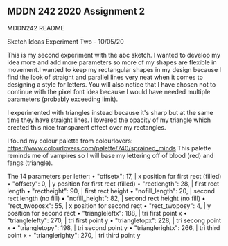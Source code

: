 ## MDDN 242 2020 Assignment 2

MDDN242 README

Sketch Ideas Experiment Two - 10/05/20

This is my second experiment with the abc sketch. I wanted to develop my idea more and add more parameters so more of
my shapes are flexible in movement.I wanted to keep my rectangular shapes in my design because I find the look of 
straight and parallel lines very neat when it comes to designing a style for letters. You will also notice that
I have chosen not to continue with the pixel font idea because I would have needed multiple parameters (probably exceeding limit).

I experimented with triangles instead because it's sharp but at the same time they have straight lines. I lowered the opacity
of my triangle which created this nice transparent effect over my rectangles.

I found my colour palette from colourlovers: https://www.colourlovers.com/palette/740/sprained_minds
This palette reminds me of vampires so I will base my lettering off of blood (red) and fangs (triangle).

The 14 parameters per letter:
 • "offsetx": 17, | x position for first rect (filled)
 • "offsety": 0, | y position for first rect (filled)
 • "rectlength": 28, | first rect length
 • "rectheight": 90, | first rect height
 • "nofill_length": 20, | second rect length (no fill)
 • "nofill_height": 82, | second rect height (no fill)
 • "rect_twoposx": 55,  | x position for second rect
 • "rect_twoposy": 4, | y position for second rect
 • "triangleleftx": 188, | tri first point x
 • "trianglelefty": 270, | tri first point y
 • "triangletopx": 228, | tri secong point x
 • "triangletopy": 198, | tri second point y
 • "trianglerightx": 266, | tri third point x
 • "trianglerighty": 270, | tri third point y

